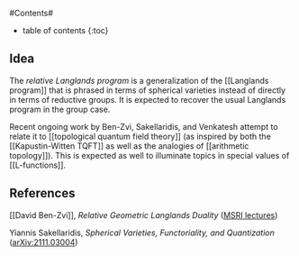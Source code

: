#Contents#
* table of contents
{:toc}

## Idea

The _relative Langlands program_ is a generalization of the [[Langlands program]] that is phrased in terms of spherical varieties instead of directly in terms of reductive groups. It is expected to recover the usual Langlands program in the group case.

Recent ongoing work by Ben-Zvi, Sakellaridis, and Venkatesh attempt to relate it to [[topological quantum field theory]] (as inspired by both the [[Kapustin-Witten TQFT]] as well as the analogies of [[arithmetic topology]]). This is expected as well to illuminate topics in special values of [[L-functions]].

## References

[[David Ben-Zvi]], _Relative Geometric Langlands Duality_ ([MSRI lectures](https://www.msri.org/workshops/918/schedules/28232))

Yiannis Sakellaridis, _Spherical Varieties, Functoriality, and Quantization_ ([arXiv:2111.03004](https://arxiv.org/abs/2111.03004))